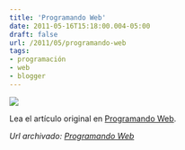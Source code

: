 ```yaml
---
title: 'Programando Web'
date: 2011-05-16T15:18:00.004-05:00
draft: false
url: /2011/05/programando-web
tags: 
- programación
- web
- blogger
---
```


[![](http://4.bp.blogspot.com/-NqE0lUJ297c/TdGK4CKh9CI/AAAAAAAABVY/8YSeBFMBH2E/s200/free-web-host.jpg)](http://4.bp.blogspot.com/-NqE0lUJ297c/TdGK4CKh9CI/AAAAAAAABVY/8YSeBFMBH2E/s1600/free-web-host.jpg)

Lea el artículo original en [Programando Web](http://uphp.blogspot.com/2011/05/programando-web.html).

_*Url archivado: [Programando Web](https://akcdev.blogspot.com/2011/05/programando-web.html)*_
